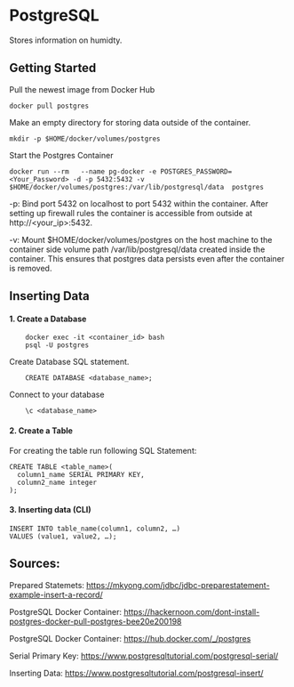 # PostgreSQL

Stores information on humidty.


## Getting Started

Pull the newest image from Docker Hub

    docker pull postgres 
    
Make an empty directory for storing data outside of the container.
    
    mkdir -p $HOME/docker/volumes/postgres 


Start the Postgres Container

    docker run --rm   --name pg-docker -e POSTGRES_PASSWORD=<Your_Password> -d -p 5432:5432 -v $HOME/docker/volumes/postgres:/var/lib/postgresql/data  postgres 

-p: Bind port 5432 on localhost to port 5432 within the container. After setting up firewall rules the container is accessible from outside at http://<your_ip>:5432.

-v: Mount $HOME/docker/volumes/postgres on the host machine to the container side volume path /var/lib/postgresql/data created inside the container. This ensures that postgres data persists even after the container is removed.

## Inserting Data

#### 1. Create a Database

        docker exec -it <container_id> bash
        psql -U postgres
        
Create Database SQL statement.  

        CREATE DATABASE <database_name>;
        
Connect to your database 

        \c <database_name>
        
#### 2. Create a Table

For creating the table run following SQL Statement:

    CREATE TABLE <table_name>(
      column1_name SERIAL PRIMARY KEY,
      column2_name integer
    );
 
#### 3. Inserting data (CLI)

    INSERT INTO table_name(column1, column2, …)
    VALUES (value1, value2, …);

## Sources:


Prepared Statemets: https://mkyong.com/jdbc/jdbc-preparestatement-example-insert-a-record/ 

PostgreSQL Docker Container: https://hackernoon.com/dont-install-postgres-docker-pull-postgres-bee20e200198

PostgreSQL Docker Container: https://hub.docker.com/_/postgres

Serial Primary Key: https://www.postgresqltutorial.com/postgresql-serial/

Inserting Data: https://www.postgresqltutorial.com/postgresql-insert/
